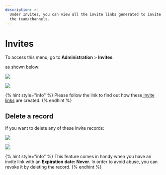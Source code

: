 ```yaml
---
description: >-
  Under Invites, you can view all the invite links generated to invite users to
  the team/channels.
---
```


# Invites

To access this menu, go to **Administration** > **Invites**.

as shown below:

![](<../../../.gitbook/assets/2021-11-20\_23-29-48 (1) (1) (1) (1) (12) (10) (1) (20).png>)

![](<../../../.gitbook/assets/image (349) (1) (1) (1) (1).png>)

{% hint style="info" %}
Please follow the link to find out how these[ invite links](https://docs.rocket.chat/guides/user-guides/teams/teams-members#invite-link) are created.
{% endhint %}

## Delete a record

If you want to delete any of these invite records:

![](<../../../.gitbook/assets/image (410) (1).png>)

![](<../../../.gitbook/assets/image (405) (1) (1) (1).png>)

{% hint style="info" %}
This feature comes in handy when you have an invite link with an **Expiration** **date: Never**. In order to avoid abuse, you can revoke it by deleting the record.
{% endhint %}
